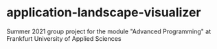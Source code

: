 # application-landscape-visualizer
Summer 2021 group project for the module "Advanced Programming" at Frankfurt University of Applied Sciences

